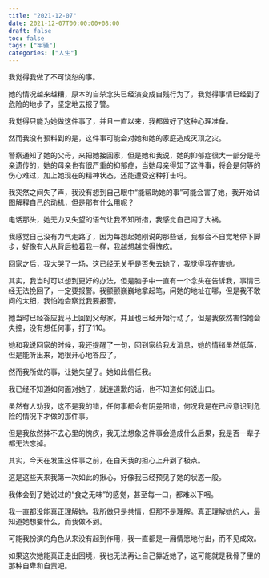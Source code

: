 ```yaml
---
title: "2021-12-07"
date: 2021-12-07T00:00:00+08:00
draft: false
toc: false
tags: ["牢骚"]
categories: ["人生"]
---
```


我觉得我做了不可饶恕的事。

她的情况越来越糟，原本的自杀念头已经演变成自残行为了，我觉得事情已经到了危险的地步了，坚定地去报了警。

我觉得只能为她做这件事了，并且一直以来，我都做好了这种心理准备。

然而我没有预料到的是，这件事可能会对她和她的家庭造成灭顶之灾。

警察通知了她的父母，来把她接回家，但是她和我说，她的抑郁症很大一部分是母亲遗传的，她的母亲也有很严重的抑郁症，当她母亲得知了这件事，将会是何等的伤心难过，加上她现在的精神状态，还能遭受这种打击吗。

我突然之间失了声，我没有想到自己眼中“能帮助她的事”可能会害了她，我开始试图解释自己的动机，但是那有什么用呢？

电话那头，她无力又失望的语气让我不知所措，我感觉自己闯了大祸。

我感觉自己没有力气走路了，因为每想起她刚说的那些话，我都会不自觉地停下脚步，好像有人从背后拉着我一样，我越想越觉得愧疚。

回家之后，我大哭了一场，这已经无关乎是否失去她了，我觉得我在害她。

其实，我当时可以想到更好的办法，但是脑子中一直有一个念头在告诉我，事情已经无法挽回了，一定要报警。我颤颤巍巍地拿起笔，问她的地址在哪，但是我不敢问的太细，我怕她会察觉我要报警。

她当时已经答应我马上回到父母家，并且也已经开始行动了，但是我依然害怕她会失控，没有想任何事，打了110。

她和我说回家的时候，我还提醒了一句，回到家给我发消息，她的情绪虽然低落，但是能听出来，她很开心地答应了。

然而我所做的事，让她失望了。她如此信任我。

我已经不知道如何面对她了，就连道歉的话，也不知道如何说出口。

虽然有人劝我，这不是我的错，任何事都会有阴差阳错，何况我是在已经意识到危险的情况下才做的那件事。

但是我依然抹不去心里的愧疚，我无法想象这件事会造成什么后果，我是否一辈子都无法忘掉。

其实，今天在发生这件事之前，在白天我的担心上升到了极点。

这是这些天来我第一次如此的揪心，好像我已经预见了她的状态一般。

我体会到了她说过的“食之无味”的感觉，甚至每一口，都难以下咽。

我一直都没能真正理解她，我所做只是共情，但那不是理解。真正理解她的人，最知道她想要什么，而我做不到。

可能我扮演的角色从来没有起到作用，我一直都是一厢情愿地付出，而不见成效。

如果这次她能真正走出困境，我也无法再让自己靠近她了，这可能就是我骨子里的那种自卑和自责吧。